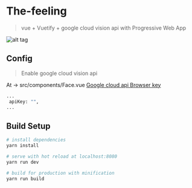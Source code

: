 # The-feeling

> vue + Vuetify + google cloud vision api with Progressive Web App

![alt tag](http://i.imgur.com/7y6NNJP.png)

## Config
> Enable google cloud vision api 

At -> src/components/Face.vue     [Google cloud api Browser key](https://console.cloud.google.com/apis/dashboard)

``` bash
...
 apiKey: "",
...

```

## Build Setup

``` bash
# install dependencies
yarn install

# serve with hot reload at localhost:8080
yarn run dev

# build for production with minification
yarn run build


```

